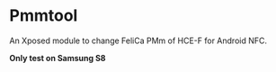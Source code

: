 # Pmmtool

An Xposed module to change FeliCa PMm of HCE-F for Android NFC.

**Only test on Samsung S8**